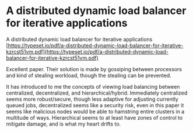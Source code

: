 # A distributed dynamic load balancer for iterative applications
A distributed dynamic load balancer for iterative applications [https://typeset.io/pdf/a-distributed-dynamic-load-balancer-for-iterative-kzrcst51vm.pdf](https://typeset.io/pdf/a-distributed-dynamic-load-balancer-for-iterative-kzrcst51vm.pdf)

Excellent paper. Their solution is made by gossiping between processors and kind of stealing workload, though the stealing can be prevented. 

It has introduced to me the concepts of viewing load balancing between centralized, decentralized, and hierarchical/hybrid. Immediately centralized seems more robust/secure, though less adaptive for adjusting currently queued jobs, decentralized seems like a security risk, even in this paper it seems like malicious nodes would be able to hamstring entire clusters in a multitude of ways. Hierarchical seems to at least have zones of control to mitigate damage, and is what my heart drifts to. 
